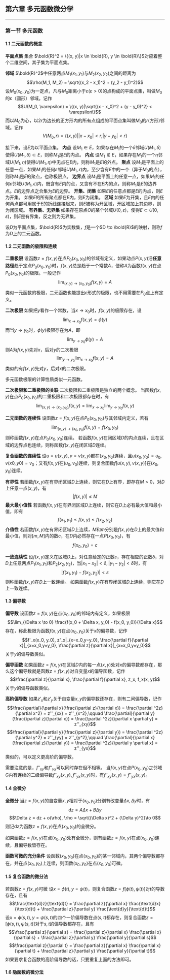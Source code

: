 ## 第六章 多元函数微分学
***
### 第一节 多元函数
#### 1.1 二元函数的概念

**平面点集**
集合 $\bold{R}^2 = \{(x, y)|x \in \bold{R}, y \in \bold{R}\}$对应着整个二维空间，其子集为平面点集。

**邻域**
$\bold{R}^2$中任意两点$M_1(x_1, y_1)$与$M_2(x_2, y_2)$之间的距离为
$$\rho(M_1, M_2) = \sqrt{(x_2 - x_1)^2 + (y_2 - y_1)^2}$$
设$M_0(x_0, y_0)$为一定点，凡与$M_0$距离小于$\varepsilon(\varepsilon > 0)$的点构成的平面点集，叫做$M_0$的$\varepsilon$（圆形）邻域。记作
$$U(M_0, \varepsilon) = \{(x, y)|\sqrt{(x - x_0)^2 + (y - y_0)^2} < \varepsilon\}$$
而以$M_0$为心，以$2r$为边长的正方形内的所有点组成的平面点集叫做$M_0$的$r$(方形)邻域。记作
$$V(M_0, r) = \{(x, y)| |x - x_0| < r, |y - y_0| < r\}$$

接下来，设$E$为以平面点集。
**内点**
设$M_1 \in E$，如果存在$M_1$的一个$\delta$邻域$U(M_1, \delta)$使得$U(M_1, \delta) \subset E$，则称$M_1$是$E$的内点。
**内点**
设$M_1 \notin E$，如果存在$M_1$的一个$\eta$邻域$U(M_1, \eta)$使得$U(M_1, \eta)$中无点在$E$内，则称$M_1$是$E$的外点。
**聚点**
设$M_1$是平面上的任意一点，如果$M_1$的任何$\varepsilon$邻域$U(M_1, \epsilon)$内，至少含有$E$中的一个（异于$M_0$的点），则称$M_1$是$E$的聚点，也称极限点。
**边界点**
设$M_1$是平面上的任意一点，如果$M_1$的任何$\varepsilon$邻域$U(M_1, \epsilon)$内，既含有$E$内的点，又含有不在$E$内的点，则称$M_1$是$E$的边界点。$E$的边界点之合集为$E$的边界。
**开集、闭集**
如果$E$的任意点都是$E$的内点，则$E$为开集。
如果$E$的所有聚点都在$E$内，则$E$为闭集。
**区域**
如果$E$为开集，且$E$内的任何两点都可用属于$E$的折线连接起来，则$E$被称为开区域，开区域加上其边界，则为闭区域。
**有界集、无界集**
如果存在原点$O$的某个邻域$U(0, \varepsilon)$，使得$E \subset U(0, \varepsilon)$，则$E$是有界集，反之则为无界集。

设$D$为平面点集，$\bold{R}$为实数集，$f$是一个$D \to \bold{R}$的映射，则称$f$为$D$上的二元函数。

#### 1.2 二元函数的极限和连续
**二重极限**
设函数$z = f(x, y)$在点$P_0(x_0, y_0)$的邻域有定义，如果动点$P(x, y)$沿**任意路径**趋于定点$P_0(x_0, y_0)$时，$f(x, y)$总是趋于一个常数$A$，便称$A$为函数$f(x, y)$在点$P_0(x_0, y_0)$的极限。一般记作
$$\lim_{(x, y) \to (x_0, y_0)}f(x, y) = A$$
类似一元函数的极限，二元函数也能提出$\varepsilon$形式的极限，也不用需要在$P_0$点上有定义。

**二次极限**
如果把$y$看作一个常数，当$x \to x_0$时，$f(x, y)$的极限存在，设
$$\lim_{x \to x_0}f(x, y) = \phi(y)$$
而当$y \to y_0$时，$\phi(y)$极限存在为$A$，即
$$\lim_{y \to y_0}\phi(y) = A$$
则$A$为$f(x, y)$先对$x$，后对$y$的二次极限
$$\lim_{y \to y_0}\lim_{x \to x_0}f(x, y) = A$$
类似的有$f(x, y)$先对$y$，后对$x$的二次极限。

多元函数极限的计算性质类似一元函数。

**二次极限和二重极限的关联**
二次极限和二重极限是独立的两个概念。
当函数$f(x, y)$在点$P_0(x_0, y_0)$的二重极限和二次极限都存在时，有
$$\lim_{(x, y) \to (x_0, y_0)}f(x, y) = \lim_{x \to x_0}\lim_{y \to y_0}f(x, y)$$

**二元函数的连续性**
设函数$z = f(x, y)$在点$P_0(x_0, y_0)$与其邻域内定义，若有
$$\lim_{(x, y) \to (x_0, y_0)}f(x, y) = f(x_0, y_0)$$
则称函数$f(x, y)$在点$P_0(x_0, y_0)$连续。
若函数$f(x, y)$在闭区域$D$的内点连续，且在区域的边界点也连续，则称函数$f(x, y)$在闭区域$D$连续。

**复合函数的连续性**
设$u = u(x, y), v = v(x, y)$都在$(x_0, y_0)$连续，且$u(x_0, y_0) = u_0, v(x0, y0) = v_0$；又有$f(x, y)$在$(u_0, v_0)$连续，则复合函数$f[u(x, y), v(x, y)]$在$(x_0, y_0)$连续。

**有界性**
若函数$f(x, y)$在有界闭区域$D$上连续，则它在$D$上有界，即存在$M > 0$，对$D$上任意一点$(x, y)$，有
$$|f(x, y)| \le M$$
**最大最小值性**
若函数$f(x, y)$在有界闭区域$D$上连续，则它在$D$上必有最大值和最小值，即有
$$f(x_1, y_1) \le f(x, y) \le f(x_2, y_2)$$
**介值性**
若函数$f(x, y)$在有界闭区域$D$上连续，$M$和$m$分别是$f(x, y)$在$D$上的最大值和最小值，则对$[m, M]$内的数$c$，在$D$内必然存在一点$P(x_0, y_0)$，有
$$f(x_0, y_0) = c$$

**一致连续性**
设$f(x, y)$定义在区域$D$上，对任意给定的正数$\varepsilon$，存在相应的正数$\delta$，对$D$上任意两点$P_1(x_1, y_1)$和$P_2(x_2, y_2)$，当$|x_1 - x_2| < \delta, |y_1 - y_2| < \delta$时，有
$$|f(x_1, y_1) - f(x_2, y_2)| < \varepsilon$$
则称函数$f(x, y)$在$D$上一致连续。
如果函数$f(x, y)$在有界闭区域$D$上连续，则它在$D$上一致连续。

#### 1.3 偏导数

**偏导数**
设函数$z = f(x, y)$在点$(x_0, y_0)$的邻域内有定义，如果极限
$$\lim_{\Delta x \to 0} \frac{f(x_0 + \Delta x, y_0) - f(x_0, y_0)}{\Delta x}$$
存在，称此极限为函数$f(x, y)$在点$(x_0, y_0)$关于$x$的偏导数，记作
$$f'_x(x_0, y_0), z'_x|_{x=x_0,y=y_0}, \frac{\partial f}{\partial x}|_{x=x_0,y=y_0}, \frac{\partial z}{\partial x}|_{x=x_0,y=y_0}$$
关于$y$的偏导数类似。

**偏导函数**
如果函数$z = f(x, y)$在区域$D$内的每一点$(x, y)$处对$x$的偏导数都存在，那么这个偏导数就是函数$z = f(x, y)$对自变量$x$的偏导函数，记作
$$\frac{\partial z}{\partial x}, \frac{\partial f}{\partial x}, z_x, f_x(x, y)$$
关于$y$的偏导函数类似。

**高阶偏导数**
如果$z'_x$和$z'_y$关于自变量$x,y$的偏导数还存在，则有二间偏导数，记作
$$\frac{\partial}{\partial x}(\frac{\partial z}{\partial x}) = \frac{\partial ^2z}{\partial x^2} = z''_{xx} = z''_{x^2},\qquad
\frac{\partial}{\partial y}(\frac{\partial z}{\partial x}) = \frac{\partial ^2z}{\partial x \partial y} = z''_{xy}$$
$$\frac{\partial}{\partial y}(\frac{\partial z}{\partial y}) = \frac{\partial ^2z}{\partial y^2} = z''_{yy} = z''_{y^2},\qquad
\frac{\partial}{\partial x}(\frac{\partial z}{\partial y}) = \frac{\partial ^2z}{\partial y \partial x} = z''_{yx}$$
类似的，可以定义更高阶的偏导数。

需要注意的是，$f''_{xy}$和$f''_{yx}$可以同时存在但不相等。
当$f(x, y)$在点$P(x_0, y_0)$之邻域$G$内有连续的二级偏导数$f''_{xy}(x, y),f''_{yx}(x, y)$时，有$f''_{xy}(x, y) = f''_{yx}(x, y)$。

#### 1.4 全微分

**全微分**
当$z = f(x, y)$的自变量$x, y$相对于$(x_0, y_0)$分别有改变量$\Delta x,\Delta y$时，有
$$\text{d}z = A\Delta x + B\Delta y$$
$$\Delta z = dz + o(\rho), \rho = \sqrt{(\Delta x)^2 + (\Delta y)^2}\to 0$$
则记$\text{d}z$为函数$z = f(x, y)$在点$(x_0, y_0)$的全微分。

如果函数$z = f(x, y)$在点$(x_0, y_0)$处有全微分，则有函数$z = f(x, y)$在点$(x_0, y_0)$连续，且偏导数皆存在。

**函数可微的充分条件**
设函数$(x_0, y_0)$在点$(x_0, y_0)$的某一邻域内，其两个偏导数都存在，并在点$(x_0, y_0)$上连续，则函数$(x_0, y_0)$在点$(x_0, y_0)$可微。

#### 1.5 复合函数的微分法
若函数$z = f(x, y)$可微
设$x = \phi(t), y = \psi(t)$，则复合函数$z = f[\phi(t), \psi(t)]$对$t$的导数存在，且有
$$\frac{\text{d}z}{\text{d}t} = \frac{\partial z}{\partial x} \frac{\text{d}x}{\text{d}t} + \frac{\partial z}{\partial y} \frac{\text{d}y}{\text{d}t}$$
设$x = \phi(s, t), y = \psi(s, t)$的四个一阶偏导数在点$(s, t)$都存在，则复合函数$z = [\phi(s, t), \psi(s, t)]$对于$s, t$的偏导数都存在，且有
$$\frac{\partial z}{\partial s} = \frac{\partial z}{\partial x} \frac{\partial x}{\partial s} + \frac{\partial z}{\partial y} \frac{\partial y}{\partial s}$$
$$\frac{\partial z}{\partial t} = \frac{\partial z}{\partial x} \frac{\partial x}{\partial t} + \frac{\partial z}{\partial y} \frac{\partial y}{\partial t}$$
如果要求复合函数的高阶偏导数的话，只要重复上面的方法即可。

#### 1.6 隐函数的微分法